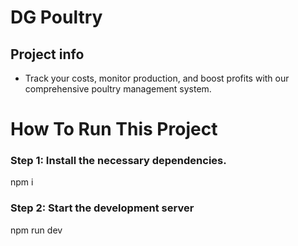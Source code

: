 # DG Poultry 

## Project info

- Track your costs, monitor production, and boost profits with our comprehensive poultry management system.

# How To Run This Project

### Step 1: Install the necessary dependencies.
npm i

### Step 2: Start the development server 
npm run dev
```

